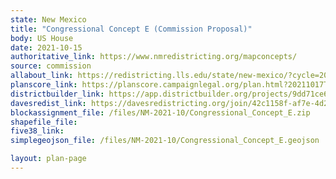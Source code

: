 ```yaml
---
state: New Mexico
title: "Congressional Concept E (Commission Proposal)"
body: US House
date: 2021-10-15
authoritative_link: https://www.nmredistricting.org/mapconcepts/
source: commission
allabout_link: https://redistricting.lls.edu/state/new-mexico/?cycle=2020&level=Congress&startdate=
planscore_link: https://planscore.campaignlegal.org/plan.html?20211017T002428.954751549Z
districtbuilder_link: https://app.districtbuilder.org/projects/9dd71ce6-3ea3-4644-bacc-3ae85d7cb428
davesredist_link: https://davesredistricting.org/join/42c1158f-af7e-4d23-906c-fcf16dac8020
blockassignment_file: /files/NM-2021-10/Congressional_Concept_E.zip
shapefile_file:
five38_link:
simplegeojson_file: /files/NM-2021-10/Congressional_Concept_E.geojson

layout: plan-page
---
```

